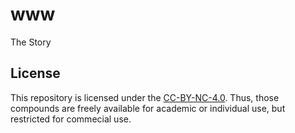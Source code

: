 # www
The Story

## License

This repository is licensed under the [CC-BY-NC-4.0](CC-BY-NC-SA-4.0.md). Thus, those compounds are freely available for academic or individual use, but restricted for commecial use.
